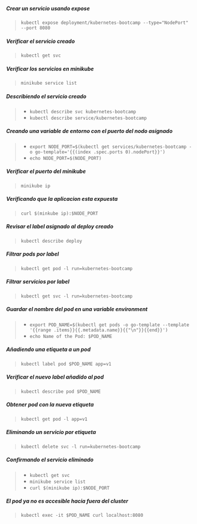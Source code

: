 ##### Crear un servicio usando expose
> `kubectl expose deployment/kubernetes-bootcamp --type="NodePort" --port 8080`

##### Verificar el servicio creado
> `kubectl get svc`

##### Verificar los servicios en minikube
> `minikube service list`

##### Describiendo el servicio creado
> - `kubectl describe svc kubernetes-bootcamp`
> - `kubectl describe service/kubernetes-bootcamp`

##### Creando una variable de entorno con el puerto del nodo asignado
> - `export NODE_PORT=$(kubectl get services/kubernetes-bootcamp -o go-template='{{(index .spec.ports 0).nodePort}}')`
> - `echo NODE_PORT=$(NODE_PORT)`

##### Verificar el puerto del minikube
> `minikube ip`

##### Verificando que la aplicacion esta expuesta
> `curl $(minkube ip):$NODE_PORT`

##### Revisar el label asignado al deploy creado
> `kubectl describe deploy`

##### Filtrar pods por label
> `kubectl get pod -l run=kubernetes-bootcamp`

##### Filtrar servicios por label
> `kubectl get svc -l run=kubernetes-bootcamp`

##### Guardar el nombre del pod en una variable environment
> - `export POD_NAME=$(kubectl get pods -o go-template --template '{{range .items}}{{.metadata.name}}{{"\n"}}{{end}}')`
> - `echo Name of the Pod: $POD_NAME`

##### Añadiendo una etiqueta a un pod
> `kubectl label pod $POD_NAME app=v1`

##### Verificar el nuevo label añadido al pod
> `kubectl describe pod $POD_NAME`

##### Obtener pod con la nueva etiqueta
> `kubectl get pod -l app=v1`

##### Eliminando un servicio por etiqueta
> `kubectl delete svc -l run=kubernetes-bootcamp`

##### Confirmando el servicio eliminado
> - `kubectl get svc`
> - `minikube service list`
> - `curl $(minikube ip):$NODE_PORT`

##### El pod ya no es accesible hacia fuera del cluster
> `kubectl exec -it $POD_NAME curl localhost:8080`